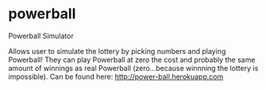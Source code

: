 powerball
=========

Powerball Simulator

Allows user to simulate the lottery by picking numbers and playing Powerball!
They can play Powerball at zero the cost and probably the same amount of winnings as real Powerball (zero...because winnning the lottery is impossible).
Can be found here: http://power-ball.herokuapp.com
